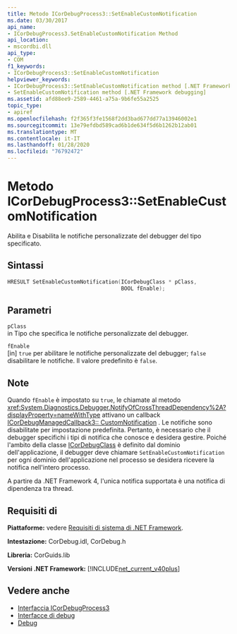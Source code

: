 ```yaml
---
title: Metodo ICorDebugProcess3::SetEnableCustomNotification
ms.date: 03/30/2017
api_name:
- ICorDebugProcess3.SetEnableCustomNotification Method
api_location:
- mscordbi.dll
api_type:
- COM
f1_keywords:
- ICorDebugProcess3::SetEnableCustomNotification
helpviewer_keywords:
- ICorDebugProcess3::SetEnableCustomNotification method [.NET Framework debugging]
- SetEnableCustomNotification method [.NET Framework debugging]
ms.assetid: afd88ee9-2589-4461-a75a-9b6fe55a2525
topic_type:
- apiref
ms.openlocfilehash: f2f365f3fe1568f2dd3bad677dd77a13946002e1
ms.sourcegitcommit: 13e79efdbd589cad6b1de634f5d6b1262b12ab01
ms.translationtype: MT
ms.contentlocale: it-IT
ms.lasthandoff: 01/28/2020
ms.locfileid: "76792472"
---
```

# <a name="icordebugprocess3setenablecustomnotification-method"></a>Metodo ICorDebugProcess3::SetEnableCustomNotification
Abilita e Disabilita le notifiche personalizzate del debugger del tipo specificato.  
  
## <a name="syntax"></a>Sintassi  
  
```cpp  
HRESULT SetEnableCustomNotification(ICorDebugClass * pClass,  
                                    BOOL fEnable);  
```  
  
## <a name="parameters"></a>Parametri  
 `pClass`  
 in Tipo che specifica le notifiche personalizzate del debugger.  
  
 `fEnable`  
 [in] `true` per abilitare le notifiche personalizzate del debugger; `false` disabilitare le notifiche. Il valore predefinito è `false`.  
  
## <a name="remarks"></a>Note  
 Quando `fEnable` è impostato su `true`, le chiamate al metodo <xref:System.Diagnostics.Debugger.NotifyOfCrossThreadDependency%2A?displayProperty=nameWithType> attivano un callback [ICorDebugManagedCallback3:: CustomNotification](icordebugmanagedcallback3-customnotification-method.md) . Le notifiche sono disabilitate per impostazione predefinita. Pertanto, è necessario che il debugger specifichi i tipi di notifica che conosce e desidera gestire. Poiché l'ambito della classe [ICorDebugClass](icordebug-interface.md) è definito dal dominio dell'applicazione, il debugger deve chiamare `SetEnableCustomNotification` per ogni dominio dell'applicazione nel processo se desidera ricevere la notifica nell'intero processo.  
  
 A partire da .NET Framework 4, l'unica notifica supportata è una notifica di dipendenza tra thread.  
  
## <a name="requirements"></a>Requisiti di  
 **Piattaforme:** vedere [Requisiti di sistema di .NET Framework](../../../../docs/framework/get-started/system-requirements.md).  
  
 **Intestazione:** CorDebug.idl, CorDebug.h  
  
 **Libreria:** CorGuids.lib  
  
 **Versioni .NET Framework:** [!INCLUDE[net_current_v40plus](../../../../includes/net-current-v40plus-md.md)]  
  
## <a name="see-also"></a>Vedere anche

- [Interfaccia ICorDebugProcess3](icordebugprocess3-interface.md)
- [Interfacce di debug](debugging-interfaces.md)
- [Debug](index.md)
